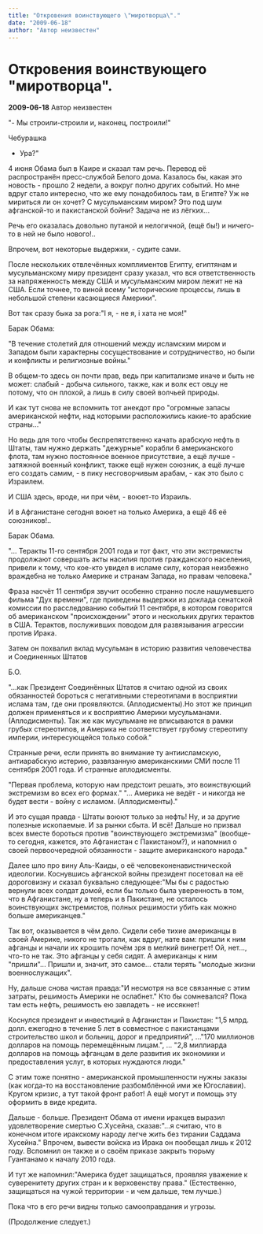 ```yaml
---
title: "Откровения воинствующего \"миротворца\"."
date: "2009-06-18"
author: "Автор неизвестен"
---
```


# Откровения воинствующего "миротворца".

**2009-06-18** Автор неизвестен

"- Мы строили-строили и, наконец, построили!"

Чебурашка

- Ура?"

4 июня Обама был в Каире и сказал там речь. Перевод её распространён пресс-службой Белого дома. Казалось бы, какая это новость - прошло 2 недели, а вокруг полно других событий. Но мне вдруг стало интересно, что же ему понадобилось там, в Египте? Уж не мириться ли он хочет? С мусульманским миром? Это под шум афганской-то и пакистанской бойни? Задача не из лёгких...

Речь его оказалась довольно путаной и нелогичной, (ещё бы!) и ничего-то в ней не было нового!..

Впрочем, вот некоторые выдержки, - судите сами.

После нескольких отвлечённых комплиментов Египту, египтянам и мусульманскому миру президент сразу указал, что вся ответственность за напряженность между США и мусульманским миром лежит не на США. Если точнее, то виной всему "исторические процессы, лишь в небольшой степени касающиеся Америки".

Вот так сразу быка за рога:"І я, - не я, і хата не моя!"

Барак Обама:

"В течение столетий для отношений между исламским миром и Западом были характерны сосуществование и сотрудничество, но были и конфликты и религиозные войны."

В общем-то здесь он почти прав, ведь при капитализме иначе и быть не может: слабый - добыча сильного, также, как и волк ест овцу не потому, что он плохой, а лишь в силу своей волчьей природы.

И как тут снова не вспомнить тот анекдот про "огромные запасы американской нефти, над которыми расположились какие-то арабские страны..."

Но ведь для того чтобы беспрепятственно качать арабскую нефть в Штаты, там нужно держать "дежурные" корабли 6 американского флота, там нужно постоянное военное присутствие, а ещё лучше - затяжной военный конфликт, также ещё нужен союзник, а ещё лучше его создать самим, - в пику несговорчивым арабам, - как это было с Израилем.

И США здесь, вроде, ни при чём, - воюет-то Израиль.

И в Афганистане сегодня воюет на только Америка, а ещё 46 её союзников!..

Барак Обама.

"... Теракты 11-го сентября 2001 года и тот факт, что эти экстремисты продолжают совершать акты насилия против гражданского населения, привели к тому, что кое-кто увидел в исламе силу, которая неизбежно враждебна не только Америке и странам Запада, но правам человека."

Фраза насчёт 11 сентября звучит особенно странно после нашумевшего фильма "Дух времени", где приведены выдержки из доклада сенатской комиссии по расследованию событий 11 сентября, в котором говорится об американском "происхождении" этого и нескольких других терактов в США. Терактов, послуживших поводом для развязывания агрессии против Ирака.

Затем он похвалил вклад мусульман в историю развития человечества и Соединенных Штатов

Б.О.

"...как Президент Соединённых Штатов я считаю одной из своих обязанностей бороться с негативными стереотипами в восприятии ислама там, где они проявляются. (Аплодисменты).Но этот же принцип должен применяться и к восприятию Америки мусульманами. (Аплодисменты). Так же как мусульмане не вписываются в рамки грубых стереотипов, и Америка не соответствует грубому стереотипу империи, интересующейся только собой."

Странные речи, если принять во внимание ту антиисламскую, антиарабскую истерию, развязанную американскими СМИ после 11 сентября 2001 года. И странные аплодисменты.

"Первая проблема, которую нам предстоит решать, это воинствующий экстремизм во всех его формах." "... Америка не ведёт - и никогда не будет вести - войну с исламом. (Аплодисменты)."

И это сущая правда - Штаты воюют только за нефть! Ну, и за другие полезные ископаемые. И за рынки сбыта. И всё! Дальше но призвал всех вместе бороться против "воинствующего экстремизма" (вообще-то сегодня, кажется, это Афганистан с Пакистаном?), и напомнил о своей первоочередной обязанности - защите американского народа." 

Далее шло про вину Аль-Каиды, о её человеконенавистнической идеологии. Коснувшись афганской войны президент посетовал на её дороговизну и сказал буквально следующее:"Мы бы с радостью вернули всех солдат домой, если бы только была уверенность в том, что в Афганистане, ну а теперь и в Пакистане, не осталось воинствующих экстремистов, полных решимости убить как можно больше американцев."

Так вот, оказывается в чём дело. Сидели себе тихие американцы в своей Америке, никого не трогали, как вдруг, нате вам: пришли к ним афганцы и начали их крошить почём зря в мелкий винегрет! Ой, нет..., что-то не так. Это афганцы у себя сидят. А американцы к ним "пришли"... Пришли и, значит, это самое... стали терять "молодые жизни военнослужащих".

Ну, дальше снова чистая правда:"И несмотря на все связанные с этим затраты, решимость Америки не ослабнет." Кто бы сомневался? Пока там есть нефть, решимость ею завладеть - не иссякнет!

Коснулся президент и инвестиций в Афганистан и Пакистан: "1,5 млрд. долл. ежегодно в течение 5 лет в совместное с пакистанцами строительство школ и больниц, дорог и предприятий", ..."170 миллионов долларов на помощь перемещённым лицам.", ... "2,8 миллиарда долларов на помощь афганцам в деле развития их экономики и предоставления услуг, в которых нуждаются люди."

С этим тоже понятно - американской промышленности нужны заказы (как когда-то на восстановление разбомблённой ими же Югославии). Кругом кризис, а тут такой фронт работ! А ещё могут и помощь эту оформить в виде кредита.

Дальше - больше. Президент Обама от имени иракцев выразил удовлетворение смертью С.Хусейна, сказав:"...я считаю, что в конечном итоге иракскому народу легче жить без тирании Саддама Хусейна." Впрочем, вывести войска из Ирака он пообещал лишь к 2012 году. Вспомнил он также и о своём приказе закрыть тюрьму Гуантанамо к началу 2010 года.

И тут же напомнил:"Америка будет защищаться, проявляя уважение к суверенитету других стран и к верховенству права." (Естественно, защищаться на чужой территории - и чем дальше, тем лучше.)

Пока что в его речи видны только самооправдания и угрозы.

 (Продолжение следует.)